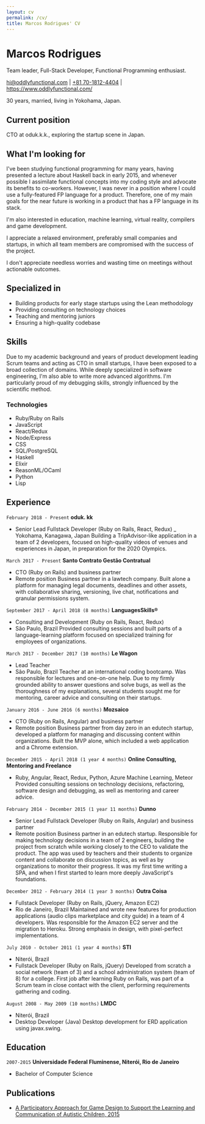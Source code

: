 ```yaml
---
layout: cv
permalink: /cv/
title: Marcos Rodrigues' CV
---
```

# Marcos Rodrigues
Team leader, Full-Stack Developer, Functional Programming enthusiast.

<div id="webaddress">
  <a href="mailto:hi@oddlyfunctional.com">hi@oddlyfunctional.com</a>
  | <a href="tel:+81 70-1812-4404">+81 70-1812-4404</a>
  | <a href="https://www.oddlyfunctional.com/">https://www.oddlyfunctional.com/</a>
</div>

30 years, married, living in Yokohama, Japan.

## Current position

CTO at oduk.k.k., exploring the startup scene in Japan.

## What I'm looking for

I've been studying functional programming for many years, having presented a
lecture about Haskell back in early 2015, and whenever possible I assimilate
functional concepts into my coding style and advocate its benefits to
co-workers. However, I was never in a position where I could use a
fully-featured FP language for a product. Therefore, one of my main goals for
the near future is working in a product that has a FP language in its stack.

I'm also interested in education, machine learning, virtual reality, compilers
and game development.

I appreciate a relaxed environment, preferably small companies and startups, in
which all team members are compromised with the success of the project.

I don't appreciate needless worries and wasting time on meetings without
actionable outcomes.

## Specialized in

- Building products for early stage startups using the Lean methodology
- Providing consulting on technology choices
- Teaching and mentoring juniors
- Ensuring a high-quality codebase

## Skills

Due to my academic background and years of product development leading Scrum
teams and acting as CTO in small startups, I have been exposed to a broad
collection of domains. While deeply specialized in software engineering, I'm also
able to write more advanced algorithms. I'm particularly proud of my debugging skills,
strongly influenced by the scientific method.

### Technologies

- Ruby/Ruby on Rails
- JavaScript
- React/Redux
- Node/Express
- CSS
- SQL/PostgreSQL
- Haskell
- Elixir
- ReasonML/OCaml
- Python
- Lisp

## Experience

`February 2018 - Present`
__oduk. kk__
- Senior Lead Fullstack Developer (Ruby on Rails, React, Redux)
_ Yokohama, Kanagawa, Japan
Building a TripAdvisor-like application in a team of 2 developers, focused on
high-quality videos of venues and experiences in Japan, in preparation for the
2020 Olympics.

`March 2017 - Present`
__Santo Contrato Gestão Contratual__
- CTO (Ruby on Rails) and business partner
- Remote position
Business partner in a lawtech company. Built alone a platform for managing
legal documents, deadlines and other assets, with collaborative sharing,
versioning, live chat, notifications and granular permissions system.

`September 2017 - April 2018 (8 months)`
__LanguagesSkills®__
- Consulting and Development (Ruby on Rails, React, Redux)
- São Paulo, Brazil
Provided consulting sessions and built parts of a language-learning platform
focused on specialized training for employees of organizations.

`March 2017 - December 2017 (10 months)`
__Le Wagon__
- Lead Teacher
- São Paulo, Brazil
Teacher at an international coding bootcamp. Was responsible for lectures and
one-on-one help. Due to my firmly grounded ability to answer questions and
solve bugs, as well as the thoroughness of my explanations, several students
sought me for mentoring, career advice and consulting on their startups.

`January 2016 - June 2016 (6 months)`
__Mozsaico__
- CTO (Ruby on Rails, Angular) and business partner
- Remote position
Business partner from day zero in an edutech startup, developed a platform for
managing and discussing content within organizations. Built the MVP alone,
which included a web application and a Chrome extension.

`December 2015 - April 2018 (1 year 4 months)`
__Online Consulting, Mentoring and Freelance__
- Ruby, Angular, React, Redux, Python, Azure Machine Learning, Meteor
Provided consulting sessions on technology decisions, refactoring, software
design and debugging, as well as mentoring and career advice.

`February 2014 - December 2015 (1 year 11 months)`
__Dunno__
- Senior Lead Fullstack Developer (Ruby on Rails, Angular) and business partner
- Remote position
Business partner in an edutech startup. Responsible for making technology
decisions in a team of 2 engineers, building the project from scratch while
working closely to the CEO to validate the product. The app was used by
teachers and their students to organize content and collaborate on discussion
topics, as well as by organizations to monitor their progress. It was my first
time writing a SPA, and when I first started to learn more deeply JavaScript's
foundations.

`December 2012 - February 2014 (1 year 3 months)`
__Outra Coisa__
- Fullstack Developer (Ruby on Rails, jQuery, Amazon EC2)
- Rio de Janeiro, Brazil
Maintained and wrote new features for production applications (audio clips
marketplace and city guide) in a team of 4 developers. Was responsible for the
Amazon EC2 server and the migration to Heroku. Strong emphasis in design, with
pixel-perfect implementations.

`July 2010 - October 2011 (1 year 4 months)`
__STI__
- Niterói, Brazil
- Fullstack Developer (Ruby on Rails, jQuery)
Developed from scratch a social network (team of 3) and a school administration
system (team of 8) for a college. First job after learning Ruby on Rails, was
part of a Scrum team in close contact with the client, performing requirements
gathering and coding.

`August 2008 - May 2009 (10 months)`
__LMDC__
- Niterói, Brazil
- Desktop Developer (Java)
Desktop development for ERD application using javax.swing.

## Education

`2007-2015`
__Universidade Federal Fluminense, Niterói, Rio de Janeiro__
- Bachelor of Computer Science

## Publications

- [A Participatory Approach for Game Design to Support the Learning and Communication of Autistic Children, 2015](https://www.researchgate.net/publication/300253291_A_Participatory_Approach_for_Game_Design_to_Support_the_Learning_and_Communication_of_Autistic_Children)

<!-- ### Footer
Last updated: November 2018 -->
